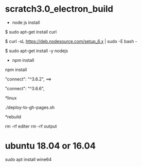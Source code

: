 # scratch3.0_electron_build

* node js install

$ sudo apt-get install curl

$ curl -sL https://deb.nodesource.com/setup_6.x | sudo -E bash -

$ sudo apt-get install -y nodejs


* npm install

npm install

"connect": "^3.6.2", ==> 

"connect": "^3.6.6",

*linux


./deploy-to-gh-pages.sh


*rebuild

rm -rf editer
rm -rf output

# ubuntu 18.04 or 16.04
sudo apt install wine64 

